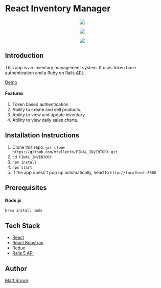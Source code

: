 # React Inventory Manager

<p align="center">
  <img src="http://mttbrwn.com/wp-content/uploads/2018/01/inv-inventory.png" />
</p>
<p align="center">
  <img src="http://mttbrwn.com/wp-content/uploads/2018/01/inv-cart.png"/>
</p>
<p align="center">
  <img src="http://mttbrwn.com/wp-content/uploads/2018/01/inv-sales-chart.jpg"/>
</p>

## Introduction

This app is an inventory management system. It uses token base authentication and a Ruby on Rails [API](https://github.com/mtallentb/INVENTORY_RAILS_API). 

[Demo](http://inventory.mttbrwn.com)

#### Features

1. Token based authentication.
2. Ability to create and sell products.
3. Ability to view and update inventory.
4. Ability to view daily sales charts.

## Installation Instructions

1. Clone this repo. `git clone https://github.com/mtallentb/FINAL_INVENTORY.git`
2. `cd FINAL_INVENTORY`
3. `npm install`
4. `npm start`
5. If the app doesn't pop up automatically, head to `http://localhost:3000`

## Prerequisites

#### Node.js

`brew install node`

## Tech Stack

* [React](https://reactjs.org/)
* [React Boostrap](https://react-bootstrap.github.io/)
* [Redux](https://redux.js.org/)
* [Rails 5 API](http://rubyonrails.org/)

## Author

[Matt Brown](mailto:mtallentb.design@gmail.com)



